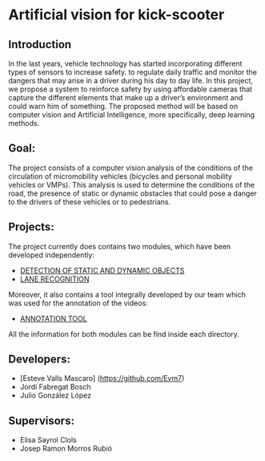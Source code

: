 # Artificial vision for kick-scooter

## Introduction

In the last years, vehicle technology has started incorporating different types of sensors to
increase safety. to regulate daily traffic and monitor the dangers that may arise in a driver
during his day to day life. In this project, we propose a system to reinforce safety by using
affordable cameras that capture the different elements that make up a driver’s environment
and could warn him of something. The proposed method will be based on computer vision
and Artificial Intelligence, more specifically, deep learning methods.

## Goal:

The project consists of a computer vision analysis of the conditions of the circulation of micromobility vehicles (bicycles and personal mobility vehicles or VMPs). This analysis is used to determine the conditions of the road, the presence of static or dynamic obstacles that could pose a danger to the drivers of these vehicles or to pedestrians.

## Projects:

The project currently does contains two modules, which have been developed independently:
  - [DETECTION OF STATIC AND DYNAMIC OBJECTS](/DynamicStaticHazards)
  - [LANE RECOGNITION](/TypeOfRoad)
  
 Moreover, it also contains a tool integrally developed by our team which was used for the annotation of the videos:
  - [ANNOTATION TOOL](/AnntotationTool)
  
  All the information for both modules can be find inside each directory.
  
## Developers:
  - [Esteve Valls Mascaro] (https://github.com/Evm7)
  - Jordi Fabregat Bosch
  - Julio González López
  
## Supervisors:
  - Elisa Sayrol Clols
  - Josep Ramon Morros Rubió

